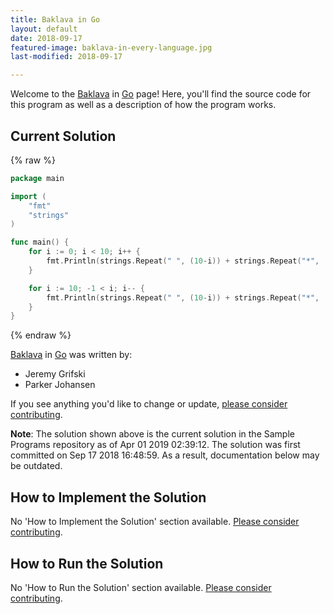 ```yaml
---
title: Baklava in Go
layout: default
date: 2018-09-17
featured-image: baklava-in-every-language.jpg
last-modified: 2018-09-17

---
```


Welcome to the [Baklava](https://sampleprograms.io/projects/baklava) in [Go](https://sampleprograms.io/languages/go) page! Here, you'll find the source code for this program as well as a description of how the program works.

## Current Solution

{% raw %}

```go
package main

import (
    "fmt"
    "strings"
)

func main() {
    for i := 0; i < 10; i++ {
        fmt.Println(strings.Repeat(" ", (10-i)) + strings.Repeat("*", (i*2+1)))
    }

    for i := 10; -1 < i; i-- {
        fmt.Println(strings.Repeat(" ", (10-i)) + strings.Repeat("*", (i*2+1)))
    }
}
```

{% endraw %}

[Baklava](https://sampleprograms.io/projects/baklava) in [Go](https://sampleprograms.io/languages/go) was written by:

- Jeremy Grifski
- Parker Johansen

If you see anything you'd like to change or update, [please consider contributing](https://github.com/TheRenegadeCoder/sample-programs).

**Note**: The solution shown above is the current solution in the Sample Programs repository as of Apr 01 2019 02:39:12. The solution was first committed on Sep 17 2018 16:48:59. As a result, documentation below may be outdated.

## How to Implement the Solution

No 'How to Implement the Solution' section available. [Please consider contributing](https://github.com/TheRenegadeCoder/sample-programs-website).

## How to Run the Solution

No 'How to Run the Solution' section available. [Please consider contributing](https://github.com/TheRenegadeCoder/sample-programs-website).